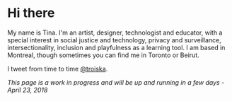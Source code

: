 # Hi there

My name is Tina. I'm an artist, designer, technologist and educator, with a special interest in social justice and technology, privacy and surveillance, intersectionality, inclusion and playfulness as a learning tool. I am based in Montreal, though sometimes you can find me in Toronto or Beirut.

I tweet from time to time [@troiska](https://twitter.com/troiska).

_This page is a work in progress and will be up and running in a few days - April 23, 2018_
